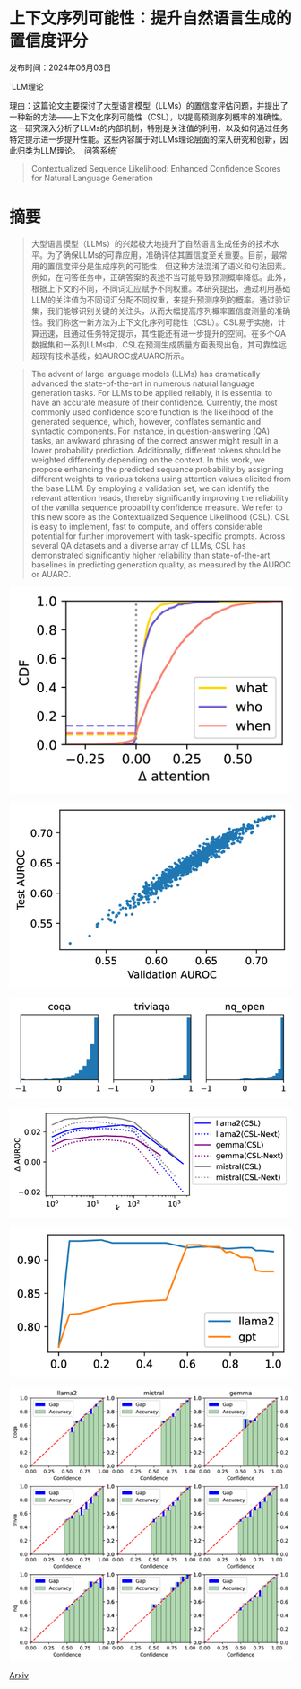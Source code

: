 # 上下文序列可能性：提升自然语言生成的置信度评分

发布时间：2024年06月03日

`LLM理论

理由：这篇论文主要探讨了大型语言模型（LLMs）的置信度评估问题，并提出了一种新的方法——上下文化序列可能性（CSL），以提高预测序列概率的准确性。这一研究深入分析了LLMs的内部机制，特别是关注值的利用，以及如何通过任务特定提示进一步提升性能。这些内容属于对LLMs理论层面的深入研究和创新，因此归类为LLM理论。` `问答系统`

> Contextualized Sequence Likelihood: Enhanced Confidence Scores for Natural Language Generation

# 摘要

> 大型语言模型（LLMs）的兴起极大地提升了自然语言生成任务的技术水平。为了确保LLMs的可靠应用，准确评估其置信度至关重要。目前，最常用的置信度评分是生成序列的可能性，但这种方法混淆了语义和句法因素。例如，在问答任务中，正确答案的表述不当可能导致预测概率降低。此外，根据上下文的不同，不同词汇应赋予不同权重。本研究提出，通过利用基础LLM的关注值为不同词汇分配不同权重，来提升预测序列的概率。通过验证集，我们能够识别关键的关注头，从而大幅提高序列概率置信度测量的准确性。我们称这一新方法为上下文化序列可能性（CSL）。CSL易于实施，计算迅速，且通过任务特定提示，其性能还有进一步提升的空间。在多个QA数据集和一系列LLMs中，CSL在预测生成质量方面表现出色，其可靠性远超现有技术基线，如AUROC或AUARC所示。

> The advent of large language models (LLMs) has dramatically advanced the state-of-the-art in numerous natural language generation tasks. For LLMs to be applied reliably, it is essential to have an accurate measure of their confidence. Currently, the most commonly used confidence score function is the likelihood of the generated sequence, which, however, conflates semantic and syntactic components. For instance, in question-answering (QA) tasks, an awkward phrasing of the correct answer might result in a lower probability prediction. Additionally, different tokens should be weighted differently depending on the context. In this work, we propose enhancing the predicted sequence probability by assigning different weights to various tokens using attention values elicited from the base LLM. By employing a validation set, we can identify the relevant attention heads, thereby significantly improving the reliability of the vanilla sequence probability confidence measure. We refer to this new score as the Contextualized Sequence Likelihood (CSL). CSL is easy to implement, fast to compute, and offers considerable potential for further improvement with task-specific prompts. Across several QA datasets and a diverse array of LLMs, CSL has demonstrated significantly higher reliability than state-of-the-art baselines in predicting generation quality, as measured by the AUROC or AUARC.

![上下文序列可能性：提升自然语言生成的置信度评分](../../../paper_images/2406.01806/x1.png)

![上下文序列可能性：提升自然语言生成的置信度评分](../../../paper_images/2406.01806/x2.png)

![上下文序列可能性：提升自然语言生成的置信度评分](../../../paper_images/2406.01806/x3.png)

![上下文序列可能性：提升自然语言生成的置信度评分](../../../paper_images/2406.01806/x4.png)

![上下文序列可能性：提升自然语言生成的置信度评分](../../../paper_images/2406.01806/x5.png)

![上下文序列可能性：提升自然语言生成的置信度评分](../../../paper_images/2406.01806/x6.png)

[Arxiv](https://arxiv.org/abs/2406.01806)